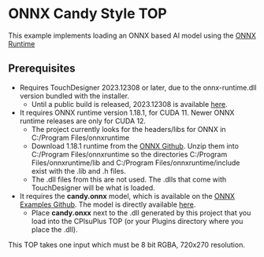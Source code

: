 # ONNX Candy Style TOP
This example implements loading an ONNX based AI model using the [ONNX Runtime](https://onnxruntime.ai)

## Prerequisites
* Requires TouchDesigner 2023.12308 or later, due to the onnx-runtime.dll version bundled with the installer.
  * Until a public build is released, 2023.12308 is available [here](https://www.dropbox.com/scl/fi/zl5vdxi9eufdiocv2592v/TouchDesigner.2023.12308.exe?rlkey=92hvqbytiyybc9lye2xnfh2g4&dl=0).
* It requires ONNX runtime version 1.18.1, for CUDA 11. Newer ONNX runtime releases are only for CUDA 12.
  * The project currently looks for the headers/libs for ONNX in C:/Program Files/onnxruntime
  * Download 1.18.1 runtime from the [ONNX Github](https://github.com/microsoft/onnxruntime/releases/download/v1.18.1/onnxruntime-win-x64-gpu-1.18.1.zip). Unzip them into C:/Program Files/onnxruntime so the directories C:/Program Files/onnxruntime/lib and C:/Program Files/onnxruntime/include exist with the .lib and .h files.
  * The .dll files from this are not used. The .dlls that come with TouchDesigner will be what is loaded.
* It requires the __candy.onnx__ model, which is available on the [ONNX Examples Github](https://github.com/microsoft/onnxruntime-inference-examples/tree/main/c_cxx/fns_candy_style_transfer). The model is directly available [here](https://raw.githubusercontent.com/microsoft/Windows-Machine-Learning/master/Samples/FNSCandyStyleTransfer/UWP/cs/Assets/candy.onnx).
  * Place __candy.onxx__ next to the .dll generated by this project that you load into the CPlsuPlus TOP (or your Plugins directory where you place the .dll).

This TOP takes one input which must be 8 bit RGBA, 720x270 resolution.
